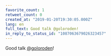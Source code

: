 ```yaml
---
favorite_count: 1
retweet_count: 0
created_at: "2019-01-20T19:30:05.000Z"
lang: en
full_text: Good talk @goloroden!
in_reply_to_status_id: "1087063679026323457"
---
```


Good talk [@goloroden](https://twitter.com/goloroden)!
